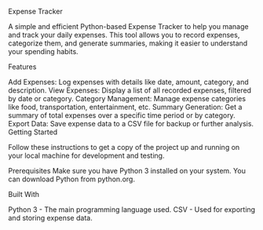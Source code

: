 Expense Tracker

A simple and efficient Python-based Expense Tracker to help you manage and track your daily expenses. This tool allows you to record expenses, categorize them, and generate summaries, making it easier to understand your spending habits.

Features

Add Expenses: Log expenses with details like date, amount, category, and description.
View Expenses: Display a list of all recorded expenses, filtered by date or category.
Category Management: Manage expense categories like food, transportation, entertainment, etc.
Summary Generation: Get a summary of total expenses over a specific time period or by category.
Export Data: Save expense data to a CSV file for backup or further analysis.
Getting Started

Follow these instructions to get a copy of the project up and running on your local machine for development and testing.

Prerequisites
Make sure you have Python 3 installed on your system. You can download Python from python.org.

Built With

Python 3 - The main programming language used.
CSV - Used for exporting and storing expense data.
